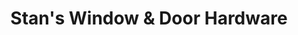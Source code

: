 ---
title: "Stan's Window & Door Hardware"
url: /grimsby/stans-window-and-door-hardware/
shop: doors
---